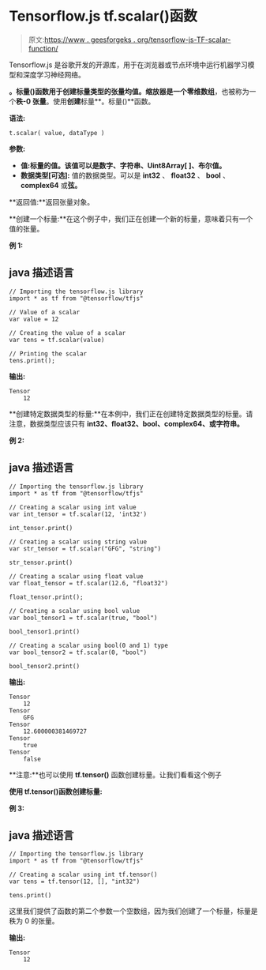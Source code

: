 # Tensorflow.js tf.scalar()函数

> 原文:[https://www . geesforgeks . org/tensorflow-js-TF-scalar-function/](https://www.geeksforgeeks.org/tensorflow-js-tf-scalar-function/)

Tensorflow.js 是谷歌开发的开源库，用于在浏览器或节点环境中运行机器学习模型和深度学习神经网络。

**。标量()**函数用于创建标量类型的张量均值。缩放器是一个**零维数组**，也被称为一个**秩-0 张量**。使用**创建**标量**。标量()**函数。

**语法:**

```
t.scalar( value, dataType )
```

**参数:**

*   **值:**标量的值。该值可以是**数字、字符串、Uint8Array[ ]、布尔值。**
*   **数据类型[可选]:** 值的数据类型。可以是 **int32** 、 **float32** 、 **bool** 、 **complex64** 或**弦。**

**返回值:**返回张量对象。

**创建一个标量:**在这个例子中，我们正在创建一个新的标量，意味着只有一个值的张量。

**例 1:**

## java 描述语言

```
// Importing the tensorflow.js library
import * as tf from "@tensorflow/tfjs"

// Value of a scalar
var value = 12

// Creating the value of a scalar
var tens = tf.scalar(value)

// Printing the scalar
tens.print();
```

**输出:**

```
Tensor
    12
```

**创建特定数据类型的标量:**在本例中，我们正在创建特定数据类型的标量。请注意，数据类型应该只有 **int32、float32、bool、complex64、**或**字符串。**

**例 2:**

## java 描述语言

```
// Importing the tensorflow.js library
import * as tf from "@tensorflow/tfjs"

// Creating a scalar using int value
var int_tensor = tf.scalar(12, 'int32')

int_tensor.print()

// Creating a scalar using string value
var str_tensor = tf.scalar("GFG", "string")

str_tensor.print()

// Creating a scalar using float value
var float_tensor = tf.scalar(12.6, "float32")

float_tensor.print();

// Creating a scalar using bool value
var bool_tensor1 = tf.scalar(true, "bool")

bool_tensor1.print()

// Creating a scalar using bool(0 and 1) type
var bool_tensor2 = tf.scalar(0, "bool")

bool_tensor2.print()
```

**输出:**

```
Tensor
    12
Tensor
    GFG
Tensor
    12.600000381469727
Tensor
    true
Tensor
    false
```

**注意:**也可以使用 **tf.tensor()** 函数创建标量。让我们看看这个例子

**使用 tf.tensor()函数创建标量:**

**例 3:**

## java 描述语言

```
// Importing the tensorflow.js library
import * as tf from "@tensorflow/tfjs"

// Creating a scalar using int tf.tensor()
var tens = tf.tensor(12, [], "int32")

tens.print()
```

这里我们提供了函数的第二个参数一个空数组，因为我们创建了一个标量，标量是秩为 0 的张量。

**输出:**

```
Tensor
    12
```